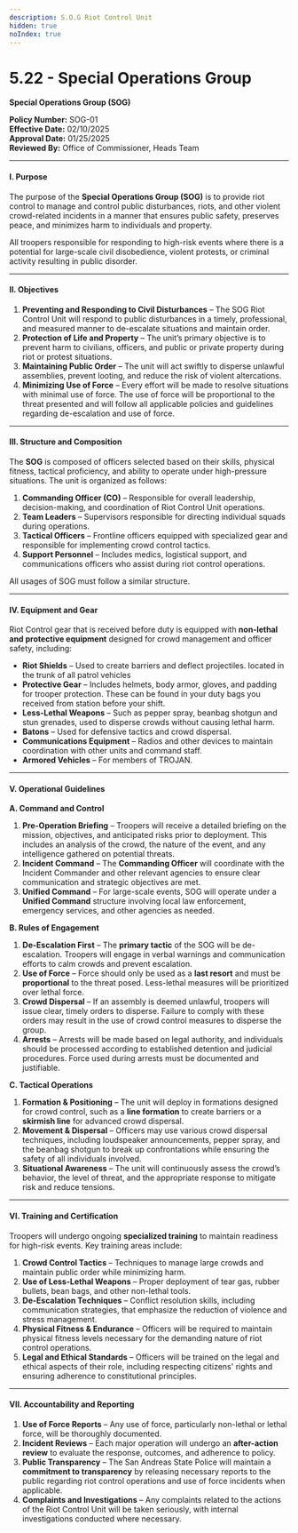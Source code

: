```yaml
---
description: S.O.G Riot Control Unit
hidden: true
noIndex: true
---
```


# 5.22 - Special Operations Group

**Special Operations Group (SOG)**

**Policy Number:** SOG-01\
**Effective Date:** 02/10/2025\
**Approval Date:** 01/25/2025\
**Reviewed By:** Office of Commissioner, Heads Team

***

#### **I. Purpose**

The purpose of the **Special Operations Group (SOG)** is to provide riot control to manage and control public disturbances, riots, and other violent crowd-related incidents in a manner that ensures public safety, preserves peace, and minimizes harm to individuals and property.

All troopers responsible for responding to high-risk events where there is a potential for large-scale civil disobedience, violent protests, or criminal activity resulting in public disorder.

***

#### **II. Objectives**

1. **Preventing and Responding to Civil Disturbances** – The SOG Riot Control Unit will respond to public disturbances in a timely, professional, and measured manner to de-escalate situations and maintain order.
2. **Protection of Life and Property** – The unit’s primary objective is to prevent harm to civilians, officers, and public or private property during riot or protest situations.
3. **Maintaining Public Order** – The unit will act swiftly to disperse unlawful assemblies, prevent looting, and reduce the risk of violent altercations.
4. **Minimizing Use of Force** – Every effort will be made to resolve situations with minimal use of force. The use of force will be proportional to the threat presented and will follow all applicable policies and guidelines regarding de-escalation and use of force.

***

#### **III. Structure and Composition**

The **SOG** is composed of officers selected based on their skills, physical fitness, tactical proficiency, and ability to operate under high-pressure situations. The unit is organized as follows:

1. **Commanding Officer (CO)** – Responsible for overall leadership, decision-making, and coordination of Riot Control Unit operations.
2. **Team Leaders** – Supervisors responsible for directing individual squads during operations.
3. **Tactical Officers** – Frontline officers equipped with specialized gear and responsible for implementing crowd control tactics.
4. **Support Personnel** – Includes medics, logistical support, and communications officers who assist during riot control operations.

All usages of SOG must follow a similar structure.

***

#### **IV. Equipment and Gear**

Riot Control gear that is received before duty is equipped with **non-lethal and protective equipment** designed for crowd management and officer safety, including:

* **Riot Shields** – Used to create barriers and deflect projectiles. located in the trunk of all patrol vehicles
* **Protective Gear** – Includes helmets, body armor, gloves, and padding for trooper protection. These can be found in your duty bags you received from station before your shift.
* **Less-Lethal Weapons** – Such as pepper spray, beanbag shotgun and stun grenades, used to disperse crowds without causing lethal harm.
* **Batons** – Used for defensive tactics and crowd dispersal.
* **Communications Equipment** – Radios and other devices to maintain coordination with other units and command staff.
* **Armored Vehicles** – For members of TROJAN.

***

#### **V. Operational Guidelines**

**A. Command and Control**

1. **Pre-Operation Briefing** – Troopers will receive a detailed briefing on the mission, objectives, and anticipated risks prior to deployment. This includes an analysis of the crowd, the nature of the event, and any intelligence gathered on potential threats.
2. **Incident Command** – The **Commanding Officer** will coordinate with the Incident Commander and other relevant agencies to ensure clear communication and strategic objectives are met.
3. **Unified Command** – For large-scale events, SOG will operate under a **Unified Command** structure involving local law enforcement, emergency services, and other agencies as needed.

**B. Rules of Engagement**

1. **De-Escalation First** – The **primary tactic** of the SOG will be de-escalation. Troopers will engage in verbal warnings and communication efforts to calm crowds and prevent escalation.
2. **Use of Force** – Force should only be used as a **last resort** and must be **proportional** to the threat posed. Less-lethal measures will be prioritized over lethal force.
3. **Crowd Dispersal** – If an assembly is deemed unlawful, troopers will issue clear, timely orders to disperse. Failure to comply with these orders may result in the use of crowd control measures to disperse the group.
4. **Arrests** – Arrests will be made based on legal authority, and individuals should be processed according to established detention and judicial procedures. Force used during arrests must be documented and justifiable.

**C. Tactical Operations**

1. **Formation & Positioning** – The unit will deploy in formations designed for crowd control, such as a **line formation** to create barriers or a **skirmish line** for advanced crowd dispersal.
2. **Movement & Dispersal** – Officers may use various crowd dispersal techniques, including loudspeaker announcements, pepper spray, and the beanbag shotgun to break up confrontations while ensuring the safety of all individuals involved.
3. **Situational Awareness** – The unit will continuously assess the crowd’s behavior, the level of threat, and the appropriate response to mitigate risk and reduce tensions.

***

#### **VI. Training and Certification**

Troopers will undergo ongoing **specialized training** to maintain readiness for high-risk events. Key training areas include:

1. **Crowd Control Tactics** – Techniques to manage large crowds and maintain public order while minimizing harm.
2. **Use of Less-Lethal Weapons** – Proper deployment of tear gas, rubber bullets, bean bags, and other non-lethal tools.
3. **De-Escalation Techniques** – Conflict resolution skills, including communication strategies, that emphasize the reduction of violence and stress management.
4. **Physical Fitness & Endurance** – Officers will be required to maintain physical fitness levels necessary for the demanding nature of riot control operations.
5. **Legal and Ethical Standards** – Officers will be trained on the legal and ethical aspects of their role, including respecting citizens' rights and ensuring adherence to constitutional principles.

***

#### **VII. Accountability and Reporting**

1. **Use of Force Reports** – Any use of force, particularly non-lethal or lethal force, will be thoroughly documented.
2. **Incident Reviews** – Each major operation will undergo an **after-action review** to evaluate the response, outcomes, and adherence to policy.
3. **Public Transparency** – The San Andreas State Police will maintain a **commitment to transparency** by releasing necessary reports to the public regarding riot control operations and use of force incidents when applicable.
4. **Complaints and Investigations** – Any complaints related to the actions of the Riot Control Unit will be taken seriously, with internal investigations conducted where necessary.

